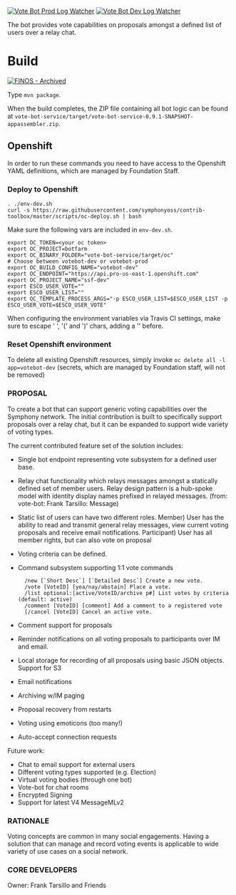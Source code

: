 [![Vote Bot Prod Log Watcher](https://hv0dbm9dsd.execute-api.us-east-1.amazonaws.com/Prod/badge?oc_bot_name=votebot-prod&oc_project_name=ssf-prod)](https://foundation.symphony.com)
[![Vote Bot Dev Log Watcher](https://hv0dbm9dsd.execute-api.us-east-1.amazonaws.com/Prod/badge?oc_bot_name=votebot-dev&oc_project_name=ssf-dev)](https://foundation-dev.symphony.com)

The bot provides vote capabilities on proposals amongst a defined list of users over a relay chat.

# Build

[![FINOS - Archived](https://cdn.jsdelivr.net/gh/finos/contrib-toolbox@master/images/badge-archived.svg)](https://finosfoundation.atlassian.net/wiki/display/FINOS/Archived)

Type `mvn package`.

When the build completes, the ZIP file containing all bot logic can be found at `vote-bot-service/target/vote-bot-service-0.9.1-SNAPSHOT-appassembler.zip`.

## Openshift

In order to run these commands you need to have access to the Openshift YAML definitions, which are managed by Foundation Staff.

### Deploy to Openshift

```
. ./env-dev.sh
curl -s https://raw.githubusercontent.com/symphonyoss/contrib-toolbox/master/scripts/oc-deploy.sh | bash
```

Make sure the following vars are included in `env-dev.sh`.
```
export OC_TOKEN=<your oc token>
export OC_PROJECT=botfarm
export OC_BINARY_FOLDER="vote-bot-service/target/oc"
# Choose between votebot-dev or votebot-prod
export OC_BUILD_CONFIG_NAME="votebot-dev"
export OC_ENDPOINT="https://api.pro-us-east-1.openshift.com"
export OC_PROJECT_NAME="ssf-dev"
export ESCO_USER_VOTE=""
export ESCO_USER_LIST=""
export OC_TEMPLATE_PROCESS_ARGS="-p ESCO_USER_LIST=$ESCO_USER_LIST -p ESCO_USER_VOTE=$ESCO_USER_VOTE"
```

When configuring the environment variables via Travis CI settings, make sure to escape ' ', '(' and ')' chars, adding a '\' before.

### Reset Openshift environment

To delete all existing Openshift resources, simply invoke `oc delete all -l app=votebot-dev` (secrets, which are managed by Foundation staff, will not be removed)

### PROPOSAL

To create a bot that can support generic voting capabilities over the Symphony network.  The initial contribution is built to specifically support proposals over a relay chat, but it can be expanded to support wide variety of voting types.

The current contributed feature set of the solution includes:
* Single bot endpoint representing vote subsystem for a defined user base.
* Relay chat functionality which relays messages amongst a statically defined set of member users.  Relay design pattern is a hub-spoke model with identity display names prefixed in relayed messages. (from: vote-bot: Frank Tarsillo: Message)
* Static list of users can have two different roles.  Member) User has the ability to read and transmit general relay messages, view current voting proposals and receive email notifications.  Participant) User has all member rights, but can also vote on proposal
* Voting criteria can be defined.
* Command subsystem supporting 1:1 vote commands

		/new [`Short Desc`] [`Detailed Desc`] Create a new vote.
		/vote [VoteID] [yea/nay/abstain] Place a vote.
		/list optional:[active/VoteID/archive p#] List votes by criteria (default: active)
		/comment [VoteID] [comment] Add a comment to a registered vote
		[/cancel [VoteID] Cancel an active vote.

* Comment support for proposals
* Reminder notifications on all voting proposals to participants over IM and email.
* Local storage for recording of all proposals using basic JSON objects.  Support for S3
* Email notifications
* Archiving w/IM paging
* Proposal recovery from restarts
* Voting using emoticons (too many!)
* Auto-accept connection requests

Future work:
* Chat to email support for external users
* Different voting types supported (e.g. Election)
* Virtual voting bodies (through one bot)
* Vote-bot for chat rooms
* Encrypted Signing
* Support for latest V4 MessageMLv2


### RATIONALE

Voting concepts are common in many social engagements.  Having a solution that can manage and record voting events is applicable to wide variety of use cases on a social network.   

### CORE DEVELOPERS

Owner: Frank Tarsillo and Friends


